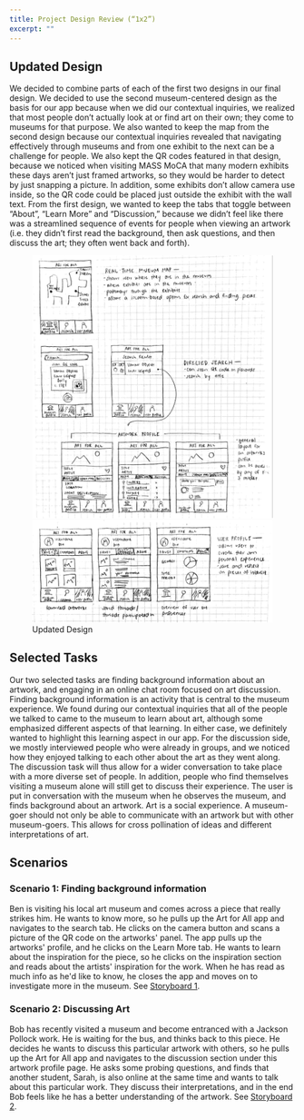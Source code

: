 ```yaml
---
title: Project Design Review (“1x2”)
excerpt: ""
---
```


## Updated Design

We decided to combine parts of each of the first two designs in our final design. We decided to use the second museum-centered design as the basis for our app because when we did our contextual inquiries, we realized that most people don’t actually look at or find art on their own; they come to museums for that purpose. We also wanted to keep the map from the second design because our contextual inquiries revealed that navigating effectively through museums and from one exhibit to the next can be a challenge for people. We also kept the QR codes featured in that design, because we noticed when visiting MASS MoCA that many modern exhibits these days aren’t just framed artworks, so they would be harder to detect by just snapping a picture. In addition, some exhibits don’t allow camera use inside, so the QR code could be placed just outside the exhibit with the wall text. From the first design, we wanted to keep the tabs that toggle between “About”, “Learn More” and “Discussion,” because we didn’t feel like there was a streamlined sequence of events for people when viewing an artwork (i.e. they didn’t first read the background, then ask questions, and then discuss the art; they often went back and forth). 

<figure>
<img src="../assets/images/updated-design-1.jpg" alt="Updated Interface" style="max-width: 100%;"/>
<img src="../assets/images/updated-design-2.jpg" alt="Updated Interface" style="max-width: 100%;"/>
<figcaption>Updated Design</figcaption>
</figure> 

## Selected Tasks

Our two selected tasks are finding background information about an artwork, and engaging in an online chat room focused on art discussion.
Finding background information is an activity that is central to the museum experience. We found during our contextual inquiries that all of the people we talked to came to the museum to learn about art, although some emphasized different aspects of that learning. In either case, we definitely wanted to highlight this learning aspect in our app.
For the discussion side, we mostly interviewed people who were already in groups, and we noticed how they enjoyed talking to each other about the art as they went along. The discussion task will thus allow for a wider conversation to take place with a more diverse set of people. In addition, people who find themselves visiting a museum alone will still get to discuss their experience. The user is put in conversation with the museum when he observes the museum, and finds background about an artwork. Art is a social experience. A museum-goer should not only be able to communicate with an artwork but with other museum-goers. This allows for cross pollination of ideas and different interpretations of art.

## Scenarios

### Scenario 1: Finding background information 

Ben is visiting his local art museum and comes across a piece that really strikes him. He wants to know more, so he pulls up the Art for All app and navigates to the search tab. He clicks on the camera button and scans a picture of the QR code on the artworks' panel. The app pulls up the artworks' profile, and he clicks on the Learn More tab. He wants to learn about the inspiration for the piece, so he clicks on the inspiration section and reads about the artists' inspiration for the work. When he has read as much info as he'd like to know, he closes the app and moves on to investigate more in the museum. See [Storyboard 1](../Storyboards).

### Scenario 2: Discussing Art

Bob has recently visited a museum and become entranced with a Jackson Pollock work. He is waiting for the bus, and thinks back to this piece. He decides he wants to discuss this particular artwork with others, so he pulls up the Art for All app and navigates to the discussion section under this artwork profile page. He asks some probing questions, and finds that another student, Sarah, is also online at the same time and wants to talk about this particular work. They discuss their interpretations, and in the end Bob feels like he has a better understanding of the artwork. See [Storyboard 2](../Storyboards).
